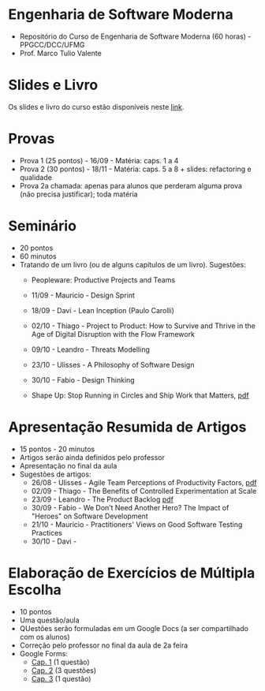 # Engenharia de Software Moderna

* Repositório do Curso de Engenharia de Software Moderna (60 horas) - PPGCC/DCC/UFMG
* Prof. Marco Tulio Valente

# Slides e Livro

Os slides e livro do curso estão disponíveis neste [link](https://engsoftmoderna.info).

# Provas

* Prova 1 (25 pontos) - 16/09 - Matéria: caps. 1 a 4
* Prova 2 (30 pontos) - 18/11 - Matéria: caps. 5 a 8 + slides: refactoring e qualidade
* Prova 2a chamada: apenas para alunos que perderam alguma prova (não precisa justificar); toda matéria

# Seminário

* 20 pontos
* 60 minutos
* Tratando de um livro (ou de alguns capítulos de um livro). Sugestões:
  * Peopleware: Productive Projects and Teams
  * 11/09 - Mauricio - Design Sprint
  * 18/09 - Davi - Lean Inception (Paulo Carolli)
  * 02/10 - Thiago - Project to Product: How to Survive and Thrive in the Age of Digital Disruption with the Flow Framework
  * 09/10 - Leandro - Threats Modelling
  * 23/10 - Ulisses - A Philosophy of Software Design
  * 30/10 - Fabio - Design Thinking
 
  * Shape Up: Stop Running in Circles and Ship Work that Matters, [pdf](https://basecamp.com/shapeup/shape-up.pdf)
  
# Apresentação Resumida de Artigos

* 15 pontos - 20 minutos
* Artigos serão ainda definidos pelo professor
* Apresentação no final da aula
* Sugestões de artigos:
  * 26/08 - Ulisses - Agile Team Perceptions of Productivity Factors, [pdf](https://www.ime.usp.br/~kon/papers/Agile11.pdf) 
  * 02/09 - Thiago - The Benefits of Controlled Experimentation at Scale
  * 23/09 - Leandro - The Product Backlog [pdf](https://2019.icse-conferences.org/details/icse-2019-Technical-Papers/26/The-Product-Backlog)
  * 30/09 - Fabio - We Don’t Need Another Hero? The Impact of "Heroes" on Software Development
  * 21/10 - Mauricio - Practitioners' Views on Good Software Testing Practices
  * 30/10 - Davi -  
  
# Elaboração de Exercícios de Múltipla Escolha

* 10 pontos
* Uma questão/aula
* QUestões serão formuladas em um Google Docs (a ser compartilhado com os alunos)
* Correção pelo professor no final da aula de 2a feira
* Google Forms:
  * [Cap. 1](https://docs.google.com/forms/d/1_CJ6SRll4bzB-vOiMUnc4mYEpK8qtTtVj4wA3uCTspE/edit?ts=5d517cce) (1 questão) 
  * [Cap. 2](https://docs.google.com/forms/d/1n5h5-ofFG6t3bTCtg3yGF7ZyR87BUpDzH2cZdYBkRjU/edit) (3 questões)
  * [Cap. 3](https://docs.google.com/forms/d/1pYlfi4iXN0_Jz_jswtF-E0ob6SiVVv9kbDTdvel0L-g/edit) (1 questão)
